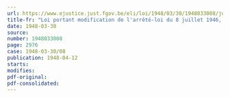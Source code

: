 ```yaml
---
url: https://www.ejustice.just.fgov.be/eli/loi/1948/03/30/1948033008/justel
title-fr: "Loi portant modification de l'arrêté-loi du 8 juillet 1946, prorogeant, en raison des évènements de guerre, les délais en matière de propriété industrielle et la durée des brevets d'invention"
date: 1948-03-30
source:
number: 1948033008
page: 2976
case: 1948-03-30/08
publication: 1948-04-12
starts:
modifies:
pdf-original:
pdf-consolidated:
---
```


